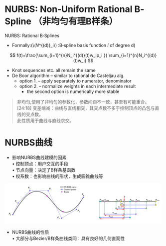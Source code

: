 # NURBS: Non‐Uniform Rational B‐Spline （非均匀有理B样条）   

NURBS: Rational B‐Splines   
 - Formally:(\\(𝑁^{(d)}_i\\)
:B‐spline basis function 𝑖 of degree d)     

$$
f(t)=\frac{\sum_{i=1}^{n}N_i^{(d)}(t)w_ip_i }{ \sum_{i=1}^{n}N_i^{(d)}(t)w_i} 
$$

 - Knot sequences etc. all remain the same    
 - De Boor algorithm – similar to rational de Casteljau alg.   
    - option 1. – apply separately to numerator, denominator   
    - option 2. – normalize weights in each intermediate result   
      - the second option is numerically more stable     

> 非均匀,使用了非均匀的参数化，参数间距不一致，甚至有可能重合。    
[24:18] 变差缩减：曲线与直线相交，其交点数不多于控制顶点的凸包与直线的交点数。     
此性质用于曲线与直线求交。

# NURBS曲线
* 影响NURBS曲线建模的因素   
• 控制顶点：用户交互的手段   
• 节点向量：决定了B样条基函数   
• 权系数：也影响曲线的形状，生成圆锥曲线等    

![](../assets/有理曲线-9.png)   

* NURBS曲线的性质    
• 大部分与Bezier/B样条曲线类同：具有良好的几何直观性     

